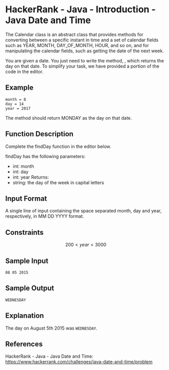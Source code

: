 # HackerRank - Java - Introduction - Java Date and Time
The Calendar class is an abstract class that provides methods for converting between a specific instant in time and 
a set of calendar fields such as YEAR, MONTH, DAY_OF_MONTH, HOUR, and so on, and for manipulating the calendar fields, 
such as getting the date of the next week.

You are given a date. You just need to write the method, , which returns the day on that date. 
To simplify your task, we have provided a portion of the code in the editor.


## Example
```
month = 8
day = 14
year = 2017
```
The method should return MONDAY as the day on that date.


## Function Description
Complete the findDay function in the editor below.

findDay has the following parameters:
- int: month
- int: day
- int: year
Returns:
- string: the day of the week in capital letters


## Input Format

A single line of input containing the space separated month, day and year, respectively, in MM DD YYYY format.

## Constraints
$$200<year<3000$$


## Sample Input
`08 05 2015`


## Sample Output
`WEDNESDAY`


## Explanation
The day on August 5th 2015 was `WEDNESDAY`.


## References
HackerRank - Java - Java Date and Time:
https://www.hackerrank.com/challenges/java-date-and-time/problem
